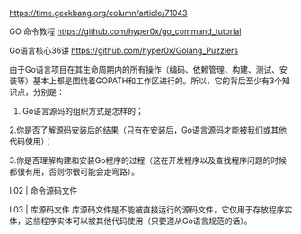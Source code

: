 
https://time.geekbang.org/column/article/71043

GO 命令教程
https://github.com/hyper0x/go_command_tutorial


Go语言核心36讲
https://github.com/hyper0x/Golang_Puzzlers




由于Go语言项目在其生命周期内的所有操作（编码、依赖管理、构建、测试、安装等）基本上都是围绕着GOPATH和工作区进行的。所以，它的背后至少有3个知识点，分别是：

1. Go语言源码的组织方式是怎样的；

2.你是否了解源码安装后的结果（只有在安装后，Go语言源码才能被我们或其他代码使用）；

3.你是否理解构建和安装Go程序的过程（这在开发程序以及查找程序问题的时候都很有用，否则你很可能会走弯路）。


I.02 | 命令源码文件



I.03 | 库源码文件
库源码文件是不能被直接运行的源码文件，它仅用于存放程序实体，这些程序实体可以被其他代码使用（只要遵从Go语言规范的话）。









